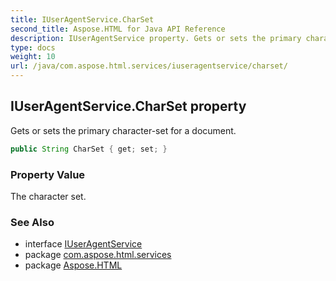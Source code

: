 ```yaml
---
title: IUserAgentService.CharSet
second_title: Aspose.HTML for Java API Reference
description: IUserAgentService property. Gets or sets the primary character-set for a document
type: docs
weight: 10
url: /java/com.aspose.html.services/iuseragentservice/charset/
---
```

## IUserAgentService.CharSet property

Gets or sets the primary character-set for a document.

```java
public String CharSet { get; set; }
```

### Property Value

The character set.

### See Also

* interface [IUserAgentService](../)
* package [com.aspose.html.services](../../../com.aspose.html.services/)
* package [Aspose.HTML](../../../)
